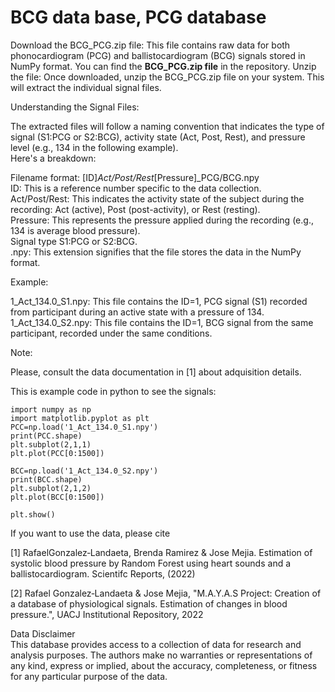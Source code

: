 # BCG data base, PCG database
<!---  a database of BCG and PCG signals             -->
<!---  bcg biomedical signal database             -->
<!---  fcg biomedical signal database             
<!---
PCG, BCG raw data. 
The files contain the signals of phonocardiogram, ballistocardiogram, in numpy format.
Details of the adquisition in [1].

The signal are stored in **BCG_PCG.zip** file containing raw phonocardiogram (PCG) and ballistocardiogram (BCG) signals in NumPy format 
please search for file **BCG_PCG.zip** in the repository
unzip in your system. 
For example of use for the files called 1_Act_134.0_S1.npy and 1_Act_134.0_S1.npy 
- 1_Act_134.0_S1.npy contains the PCG
- 1_Act_134.0_S2.npy contains the BCG

  
134 is the pressure of the first person in activity

-Act activity
-Post post activity
-Rest rest
-------------------------------------
-->
Download the BCG_PCG.zip file: This file contains raw data for both phonocardiogram (PCG) and ballistocardiogram (BCG) signals stored in NumPy format. You can find the **BCG_PCG.zip file** in the  repository.
Unzip the file: Once downloaded, unzip the BCG_PCG.zip file on your system. This will extract the individual signal files.  
  
Understanding the Signal Files:
  
The extracted files will follow a naming convention that indicates the type of signal (S1:PCG or S2:BCG), activity state (Act, Post, Rest), and pressure level (e.g., 134 in the following example).   
Here's a breakdown:  
  
Filename format: [ID]_Act/Post/Rest_[Pressure]_PCG/BCG.npy  
ID: This is a reference number specific to the data collection.  
Act/Post/Rest: This indicates the activity state of the subject during the recording: Act (active), Post (post-activity), or Rest (resting).  
Pressure: This represents the pressure applied during the recording (e.g., 134 is average blood pressure).  
Signal type S1:PCG or S2:BCG.  
.npy: This extension signifies that the file stores the data in the NumPy format.  
  
Example:  
  
1_Act_134.0_S1.npy: This file contains the ID=1, PCG signal (S1) recorded from participant during an active state with a pressure of 134.  
1_Act_134.0_S2.npy: This file contains the ID=1, BCG signal from the same participant, recorded under the same conditions.  
  
Note:  

Please, consult the data documentation in [1] about adquisition details.  



This is example code in python to see the signals:

```
import numpy as np
import matplotlib.pyplot as plt
PCC=np.load('1_Act_134.0_S1.npy')
print(PCC.shape)
plt.subplot(2,1,1)
plt.plot(PCC[0:1500])

BCC=np.load('1_Act_134.0_S2.npy')
print(BCC.shape)
plt.subplot(2,1,2)
plt.plot(BCC[0:1500])

plt.show()
```


If you want to use the data, please cite

[1] RafaelGonzalez‑Landaeta, Brenda Ramirez & Jose Mejia. Estimation of systolic blood pressure by Random Forest using heart sounds and a ballistocardiogram. Scientifc Reports, (2022) 

[2] Rafael Gonzalez‑Landaeta & Jose Mejia, "M.A.Y.A.S Project: Creation of a database of physiological signals. Estimation of changes in blood pressure.", UACJ Institutional Repository, 2022
  
  
Data Disclaimer  
This database provides access to a collection of data for research and analysis purposes. The authors make no warranties or representations of any kind, express or implied, about the accuracy, completeness, or fitness for any particular purpose of the data.
